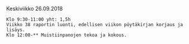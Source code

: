 Keskiviikko 26.09.2018

    Klo 9:30-11:00 yht: 1,5h
    Viikko 38 raportin luonti, edellisen viikon pöytäkirjan korjaus ja lisäys.
    Klo 12:00-** Muistiinpanojen tekoa ja kokous.
